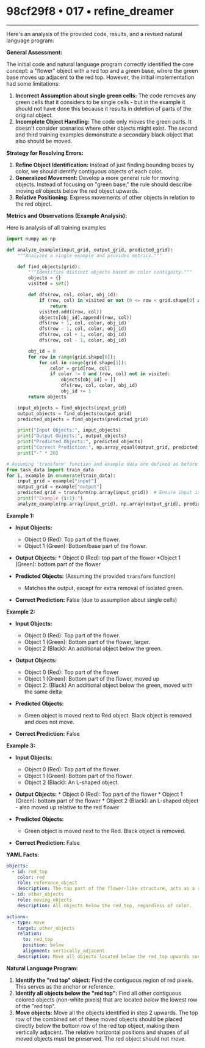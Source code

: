 # 98cf29f8 • 017 • refine_dreamer

---
Here's an analysis of the provided code, results, and a revised natural language program:

**General Assessment:**

The initial code and natural language program correctly identified the core concept: a "flower" object with a red top and a green base, where the green base moves up adjacent to the red top. However, the initial implementation had some limitations:

1.  **Incorrect Assumption about single green cells:** The code removes any green cells that it considers to be single cells - but in the example it should not have done this because it results in deletion of parts of the original object.
2.  **Incomplete Object Handling:** The code only moves the green parts. It doesn't consider scenarios where other objects might exist. The second and third training examples demonstrate a secondary black object that also should be moved.

**Strategy for Resolving Errors:**

1.  **Refine Object Identification:** Instead of just finding bounding boxes by color, we should identify contiguous objects of each color.
2.  **Generalized Movement:** Develop a more general rule for moving objects. Instead of focusing on "green base," the rule should describe moving *all* objects below the red object upwards.
3. **Relative Positioning**: Express movements of other objects in relation to the red object.

**Metrics and Observations (Example Analysis):**

Here is analysis of all training examples

```python
import numpy as np

def analyze_example(input_grid, output_grid, predicted_grid):
    """Analyzes a single example and provides metrics."""

    def find_objects(grid):
        """Identifies distinct objects based on color contiguity."""
        objects = {}
        visited = set()

        def dfs(row, col, color, obj_id):
            if (row, col) in visited or not (0 <= row < grid.shape[0] and 0 <= col < grid.shape[1]) or grid[row, col] != color:
                return
            visited.add((row, col))
            objects[obj_id].append((row, col))
            dfs(row + 1, col, color, obj_id)
            dfs(row - 1, col, color, obj_id)
            dfs(row, col + 1, color, obj_id)
            dfs(row, col - 1, color, obj_id)

        obj_id = 0
        for row in range(grid.shape[0]):
            for col in range(grid.shape[1]):
                color = grid[row, col]
                if color != 0 and (row, col) not in visited:
                    objects[obj_id] = []
                    dfs(row, col, color, obj_id)
                    obj_id += 1
        return objects

    input_objects = find_objects(input_grid)
    output_objects = find_objects(output_grid)
    predicted_objects = find_objects(predicted_grid)

    print("Input Objects:", input_objects)
    print("Output Objects:", output_objects)
    print("Predicted Objects:", predicted_objects)
    print("Correct Prediction:", np.array_equal(output_grid, predicted_grid))
    print("-" * 20)

# Assuming 'transform' function and example data are defined as before
from task_data import train_data
for i, example in enumerate(train_data):
    input_grid = example["input"]
    output_grid = example["output"]
    predicted_grid = transform(np.array(input_grid))  # Ensure input is a numpy array
    print(f"Example {i+1}:")
    analyze_example(np.array(input_grid), np.array(output_grid), predicted_grid)
```

**Example 1:**

*   **Input Objects:**
    *   Object 0 (Red): Top part of the flower.
    *   Object 1 (Green): Bottom/base part of the flower.

*    **Output Objects:**
    *    Object 0 (Red): top part of the flower
        *Object 1 (Green): bottom part of the flower

*   **Predicted Objects:** (Assuming the provided `transform` function)
    *   Matches the output, except for extra removal of isolated green.

*   **Correct Prediction:** False (due to assumption about single cells)

**Example 2:**

*   **Input Objects:**
    *   Object 0 (Red): Top part of the flower.
    *   Object 1 (Green): Bottom part of the flower, larger.
    *   Object 2 (Black): An additional object below the green.

*   **Output Objects:**
    *   Object 0 (Red): Top part of the flower
    *   Object 1 (Green): Bottom part of the flower, moved up
    *   Object 2: (Black) An additional object below the green, moved with the same delta

*   **Predicted Objects:**
    *   Green object is moved next to Red object. Black object is removed and does not move.

*   **Correct Prediction:** False

**Example 3:**

*   **Input Objects:**
    *   Object 0 (Red): Top part of the flower.
    *   Object 1 (Green): Bottom part of the flower.
    *   Object 2 (Black): An L-shaped object.

*    **Output Objects:**
    *   Object 0 (Red): Top part of the flower
    *   Object 1 (Green): bottom part of the flower
    *   Object 2 (Black): an L-shaped object - also moved up relative to
        the red flower

*   **Predicted Objects:**
    *   Green object is moved next to the Red. Black object is removed.

*   **Correct Prediction:** False

**YAML Facts:**

```yaml
objects:
  - id: red_top
    color: red
    role: reference_object
    description: The top part of the flower-like structure, acts as a reference point.
  - id: other_objects
    role: moving_objects
    description: All objects below the red_top, regardless of color.

actions:
  - type: move
    target: other_objects
    relation:
      to: red_top
      position: below
      alignment: vertically_adjacent
    description: Move all objects located below the red_top upwards such that the uppermost row of the combined moving objects becomes directly adjacent to the lowermost row of the red_top.
```

**Natural Language Program:**

1.  **Identify the "red top" object:** Find the contiguous region of red pixels. This serves as the anchor or reference.
2.  **Identify all objects below the "red top":** Find all other contiguous colored objects (non-white pixels) that are located *below* the lowest row of the "red top".
3.  **Move objects:** Move all the objects identified in step 2 upwards. The top row of the combined set of these moved objects should be placed directly below the bottom row of the red top object, making them vertically adjacent. The relative horizontal positions and shapes of all moved objects must be preserved. The red object should not move.

